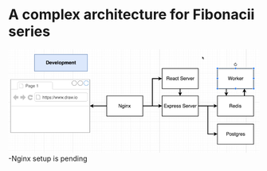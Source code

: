 # A complex architecture for Fibonacii series
![worflow-diagram](Documentation/architecture1.png)
-Nginx setup is pending